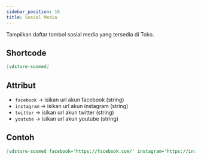 ```yaml
---
sidebar_position: 16
title: Sosial Media
---
```

Tampilkan daftar tombol sosial media yang tersedia di Toko.

## Shortcode

```md
[vdstore-sosmed]
```

## Attribut

- `facebook` → isikan url akun facebook (string)
- `instagram` → isikan url akun instagram (string)
- `twitter` → isikan url akun twitter (string)
- `youtube` → isikan url akun youtube (string)

## Contoh

```md
[vdstore-sosmed facebook='https://facebook.com/' instagram='https://instagram.com/ twitter='https://twitter.com/' youtube='https://youtube.com/']
```
